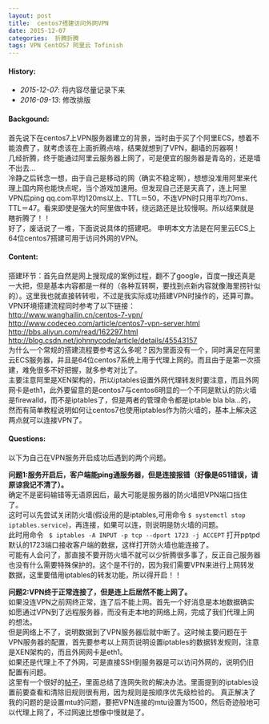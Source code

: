 ```yaml
---
layout: post
title:  centos7搭建访问外网VPN
date: 2015-12-07
categories:  折腾折腾
tags: VPN CentOS7 阿里云 Tofinish
---
```

#### <strong>History:</strong>
* <em>2015-12-07</em>: 将内容尽量记录下来<br>
* <em>2016-09-13</em>: 修改排版<br>

#### <strong>Backgound:</strong>
首先说下在centos7上VPN服务器建立的背景，当时由于买了个阿里ECS，想着不能浪费了，就考虑该在上面折腾点啥，结果就想到了VPN，翻墙的厉器啊！<br>
几经折腾，终于能通过阿里云服务器上网了，可是便宜的服务器是青岛的，还是墙不出去...<br>
冷静之后转念一想，由于自己是移动的网（确实不稳定啊），想想没准用阿里来代理上国内网也能快点呢，当个游戏加速用。但发现自己还是天真了，连上阿里VPN后ping qq.com平均120ms以上、TTL＝50，不连VPN时只用平均70ms、TTL＝47。看来即使是强大的阿里做中转，绕远路还是比较慢啊。所以结果就是瞎折腾了！！ <br>
好了，废话说了一堆，下面说说具体的搭建吧。
申明本文方法是在阿里云ECS上64位centos7搭建可用于访问外网的VPN。

#### <strong>Content:</strong>
搭建环节：首先自然是网上搜现成的案例过程，翻不了google，百度一搜还真是一大把，但是基本内容都是一样的（各种互转啊，要找到点新内容就像海里捞针似的）。这里我也就直接转转啦，不过是我实际成功搭建VPN时操作的，还算可靠。<br> 
VPN环境搭建流程同时参考了以下链接：<br>
<http://www.wanghailin.cn/centos-7-vpn/> <br>
<http://www.codeceo.com/article/centos7-vpn-server.html> <br>
<http://bbs.aliyun.com/read/162297.html>  <br>
<http://blog.csdn.net/johnnycode/article/details/45543157> <br>
为什么一个常规的搭建流程要参考这么多呢？因为里面没有一个，同时满足在阿里云ECS服务器，并且是64位centos7系统上用于代理上网的。而且由于是第一次搭建，难免很多不好把握，就多参考对比了。<br>
主要注意阿里是XEN架构的，所以iptables设置外网代理转发时要注意，而且外网网卡是eth1，此外要留意的是centos7与centos6明显的一个不同是默认的防火墙是firewalld，而不是iptables了，但是两者的管理命令都是iptable bla bla...的，然而有简单教程说明如何让centos7也使用iptables作为防火墙的，基本上解决这两点就可以连接VPN了。

#### <strong>Questions:</strong>
以下为自己在VPN服务开启成功后遇到的两个问题。

<strong>问题1:服务开启后，客户端能ping通服务器，但是连接报错（好像是651错误，请原谅我记不清了）。</strong> <br>
确定不是密码输错等无语原因后，最大可能是服务器的防火墙把VPN端口挡住了。<br>这时可以先尝试关闭防火墙(假设用的是iptables,可用命令
```$ systemctl stop iptables.service```)，再连接，如果可以连，则说明是防火墙的问题。<br>
此时用命令 ``` $ iptables -A INPUT -p tcp --dport 1723 -j ACCEPT```
打开pptpd默认的1723端口接收客户端的数据，这样打开防火墙也能连接了。<br>
可能有人会问了，那直接不要开防火墙不就可以少折腾很多事了，反正自己服务器也没有什么需要特殊保护的。这个是不行的，因为我们需要VPN来进行上网转发数据，这里要借用iptables的转发功能，所以得开启！！

<strong>问题2:VPN终于正常连接了，但是连上后居然不能上网了。</strong> <br>
如果没连VPN之前网终正常，连了后不能上网。首先一个好消息是本地数据确实如愿通过VPN到了远程服务器，而没有走本地的网络上网，完成了我们代理上网的想法。<br>
但是网络上不了，说明数据到了VPN服务器后就中断了。这时候主要问题在于VPN服务器的配置，首先要参考以上网页说明设置iptables的数据转发规则，注意是XEN架构的，而且外网网卡是eth1。<br>
如果还是代理上不了外网，可是直接SSH到服务器是可以访问外网的，说明仍旧配置有问题。<br>
这里有一个很好的[帖子](http://bbs.aliyun.com/read/163732.html?spm=5176.bbsr163732.0.0.DU3Vqo)，里面总结了连网失败的解决办法。里面提到的iptables设置前要查看和清除旧规则很有用，因为规则是按顺序优先级检验的。
真正解决了我的问题的是设置mtu的问题，要把VPN连接的mtu设置为1500，然后奇迹般地可以代理上网了，不过网速比想像中慢就是了。

